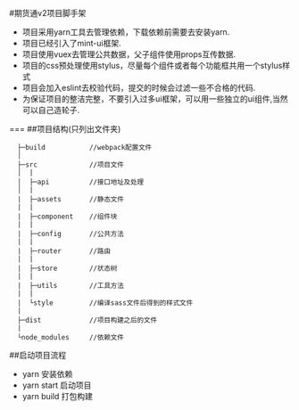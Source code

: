 #期货通v2项目脚手架
  - 项目采用yarn工具去管理依赖，下载依赖前需要去安装yarn.
  - 项目已经引入了mint-ui框架.
  - 项目使用vuex去管理公共数据，父子组件使用props互传数据.
  - 项目的css预处理使用stylus，尽量每个组件或者每个功能框共用一个stylus样式
  - 项目会加入eslint去校验代码，提交的时候会过滤一些不合格的代码.
  - 为保证项目的整洁完整，不要引入过多ui框架，可以用一些独立的ui组件,当然可以自己造轮子.

===
##项目结构(只列出文件夹)
```
  ├─build           //webpack配置文件
  │
  ├─src             //项目文件
  │  |
  │  ├─api          //接口地址及处理
  │  |
  |  ├─assets       //静态文件
  |  |
  |  ├─component    //组件块
  |  |
  |  ├─config       //公共方法
  |  |
  |  ├─router       //路由
  |  |
  |  ├─store        //状态树
  |  |
  |  ├─utils        //工具方法
  |  |  
  |  └style         //编译sass文件后得到的样式文件
  |
  ├─dist            //项目构建之后的文件
  |
  └node_modules     //依赖文件
```

##启动项目流程
  - yarn 安装依赖
  - yarn start 启动项目
  - yarn build 打包构建